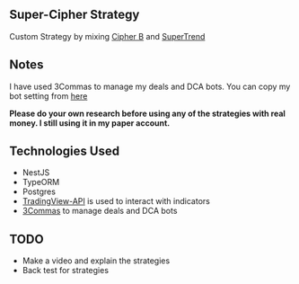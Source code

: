 ## Super-Cipher Strategy
Custom Strategy by mixing [Cipher B](https://www.tradingview.com/script/Msm4SjwI-VuManChu-Cipher-B-Divergences/) and [SuperTrend](https://www.tradingview.com/script/3DaCF86T-Supertrend-4moving-by-pejmantak123/)


## Notes
I have used 3Commas to manage my deals and DCA bots. You can copy my bot setting from [here](https://3commas.io/bots/8722148/shared_show?secret=0b8c3f1324)

**Please do your own research before using any of the strategies with real money. I still using it in my paper account.**



## Technologies Used
- NestJS
- TypeORM
- Postgres
- [TradingView-API](https://github.com/Mathieu2301/TradingView-API/) is used to interact with indicators
- [3Commas](https://3commas.io) to manage deals and DCA bots

## TODO 
- Make a video and explain the strategies
- Back test for strategies

